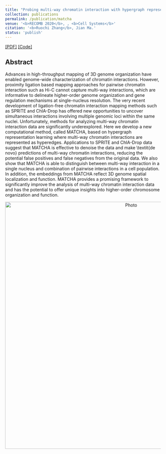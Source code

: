 ```yaml
---
title: "Probing multi-way chromatin interaction with hypergraph representation learning"
collection: publications
permalink: /publication/matcha
venue: '<b>RECOMB 2020</b>, , <b>Cell Systems</b>'
citation: '<b>Ruochi Zhang</b>, Jian Ma.'
status: 'publish'
---  
```

[[PDF]](https://www.biorxiv.org/content/10.1101/2020.01.22.916171v1.full.pdf) [[Code]](https://github.com/ma-compbio/MATCHA)


## Abstract
Advances in high-throughput mapping of 3D genome organization have enabled genome-wide characterization of chromatin interactions.
However, proximity ligation based mapping approaches for pairwise chromatin interaction such as Hi-C cannot capture multi-way interactions, which are informative to delineate higher-order genome organization and gene regulation mechanisms at single-nucleus resolution.
The very recent development of ligation-free chromatin interaction mapping methods such as SPRITE and ChIA-Drop has offered new opportunities to uncover simultaneous interactions involving multiple genomic loci within the same nuclei. 
Unfortunately, methods for analyzing multi-way chromatin interaction data are significantly underexplored.
Here we develop a new computational method, called MATCHA, based on hypergraph representation learning where multi-way chromatin interactions are represented as hyperedges.
Applications to SPRITE and ChIA-Drop data suggest that MATCHA is effective to denoise the data and make \textit{de novo} predictions of multi-way chromatin interactions, reducing the potential false positives and false negatives from the original data.
We also show that MATCHA is able to distinguish between multi-way interaction in a single nucleus and combination of pairwise interactions in a cell population. 
In addition, the embeddings from MATCHA reflect 3D genome spatial localization and function. 
MATCHA provides a promising framework to significantly improve the analysis of multi-way chromatin interaction data and has the potential to offer unique insights into higher-order chromosome organization and function.
<p align="center">
  <img src="https://ruochiz.github.io/images/MATCHA_overview.png?raw=true" alt="Photo" style="width: 800px;"/> 
</p>